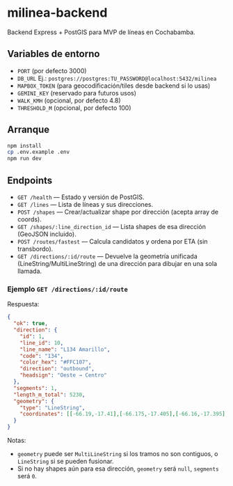 # milinea-backend

Backend Express + PostGIS para MVP de líneas en Cochabamba.

## Variables de entorno

- `PORT` (por defecto 3000)
- `DB_URL` Ej.: `postgres://postgres:TU_PASSWORD@localhost:5432/milinea`
- `MAPBOX_TOKEN` (para geocodificación/tiles desde backend si lo usas)
- `GEMINI_KEY` (reservado para futuros usos)
- `WALK_KMH` (opcional, por defecto 4.8)
- `THRESHOLD_M` (opcional, por defecto 100)

## Arranque

```bash
npm install
cp .env.example .env
npm run dev
```

## Endpoints

- `GET /health` — Estado y versión de PostGIS.
- `GET /lines` — Lista de líneas y sus direcciones.
- `POST /shapes` — Crear/actualizar shape por dirección (acepta array de coords).
- `GET /shapes/:line_direction_id` — Lista shapes de esa dirección (GeoJSON incluido).
- `POST /routes/fastest` — Calcula candidatos y ordena por ETA (sin transbordo).
- `GET /directions/:id/route` — Devuelve la geometría unificada (LineString/MultiLineString) de una dirección para dibujar en una sola llamada.

### Ejemplo `GET /directions/:id/route`

Respuesta:
```json
{
  "ok": true,
  "direction": {
    "id": 1,
    "line_id": 10,
    "line_name": "L134 Amarillo",
    "code": "134",
    "color_hex": "#FFC107",
    "direction": "outbound",
    "headsign": "Oeste → Centro"
  },
  "segments": 1,
  "length_m_total": 5230,
  "geometry": {
    "type": "LineString",
    "coordinates": [[-66.19,-17.41],[-66.175,-17.405],[-66.16,-17.395],[-66.15,-17.39]]
  }
}
```

Notas:
- `geometry` puede ser `MultiLineString` si los tramos no son contiguos, o `LineString` si se pueden fusionar.
- Si no hay shapes aún para esa dirección, `geometry` será `null`, `segments` será `0`.
